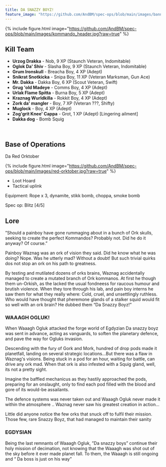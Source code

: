 ```yaml
---
title: DA SNAZZY BOYZ!
feature_image: "https://github.com/AndBM/spec-ops/blob/main/images/banner_landscape.jpg?raw=true"
---
```


{% include figure.html image="https://github.com/AndBM/spec-ops/blob/main/images/kommando_header.jpg?raw=true" %}

## Kill Team

* **Urzog Drakka** - Nob, 9 XP (Staunch Veteran, Indomitable)
* **Oglok Da' Shiv** - Slasha Boy, 9 XP (Staunch Veteran, Indomitable)
* **Grum Ironskull** - Breacha Boy, 4 XP (Adept)
* **Snikrat Snotkicka** - Snipa Boy, 11 XP (Veteran Marksman, Gun Ace)
* **Mr. Dakka** - Dakka Boy, 6 XP (Scout Veteran, Swift)
* **Grug 'old Madeye** - Comms Boy, 4 XP (Adept)
* **Urlak Flame Spitta** - Burna Boy, 5 XP (Adept)
* **Kraznag Wurldkilla** - Rokkit Boy, 4 XP (Adept)
* **Zork da' mangler** - Boy, 7 XP (Veteran ???, Shifty)
* **Muglock** - Boy, 4 XP (Adept)
* **Zog'grit Knee' Cappa** - Grot, 1 XP (Adept) [Lingering ailment]
* **Dakka dog** - Bomb Squig


<br>

## Base of Operations

Da Red Orktober

{% include figure.html image="https://github.com/AndBM/spec-ops/blob/main/images/red-orktober.jpg?raw=true" %}

* Loot Hoard
* Tactical uplink

Equipment: Rope x 3, dynamite, stikk bomb, choppa, smoke bomb

Spec op: Blitz [4/5]

## Lore

”Should a painboy have gone rummaging about in a bunch of Ork skulls, seeking to create the perfect Kommandos? Probably not. Did he do it anyway? Of course.”

Painboy Waznag was an ork of vision they said. Did he know what he was doing? Nope. Was he utterly mad? Without a doubt! But such trivial quirks dos not stop an ork on his path to greatness.

By testing and mutilated dozens of orks brains, Waznag accidentally managed to create a mutated branch of Ork kommanos. At first he though them un-Orkish, as the lacked the usual fondneess for raucous humour and brutish violence. When they tore through his lab, and pain boy interns he saw them for what they really where: Cold, cruel, and unsettlingly ruthless. Who would have thought that pheremone glands of a stalker squid would fit so well with an ork brain? He dubbed them “Da Snazzy Boyz!”

### WAAAGH OGLUK!

When Waaagh Ogluk attacked the forge world of Egdyzian Da snazzy boyz was sent in advance, acting as vanguards, to soften the planetary defence, and pave the way for Ogluks invasion. 

Descending with the fury of Gork and Mork, hundred of drop pods made it planetfall, landing on several strategic locations...But there was a flaw in Waznag's visions. Being stuck in a pod for an hour, waiting for battle, can drive any ork mad. When that ork is also infested with a Squig gland, well, its not a pretty sight. 

Imagine the baffled mechanicus as they hastily approached the pods, preparing for an onslaught, only to find each pod filled with the blood and gore of its would-be assailants. 

The defence systems was never taken out and Waaagh Ogluk never made it within the atmosphere .. Waznag never saw his greatest creation in action...

Little did anyone notice the few orks that snuck off to fulfil their mission. 
Those few, rare Snazzy Boyz, that had managed to maintain their sanity

### EGDYSIAN			

Being the last remnants of Waaagh Ogluk, ”Da snazzy boys” continue their holy mission of decimation, not knowing that the Waaagh was shot out of the sky before it ever made planet fall. To them, the Waaagh is still ongoing and “ Da boss is just on his way”
